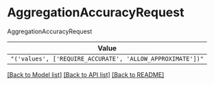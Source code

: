 # AggregationAccuracyRequest

AggregationAccuracyRequest

| **Value** |
| --------- |
| `"('values', ['REQUIRE_ACCURATE', 'ALLOW_APPROXIMATE'])"` |


[[Back to Model list]](../../../README.md#models-v2-link) [[Back to API list]](../../README.md#documentation-for-api-endpoints) [[Back to README]](../../README.md)
